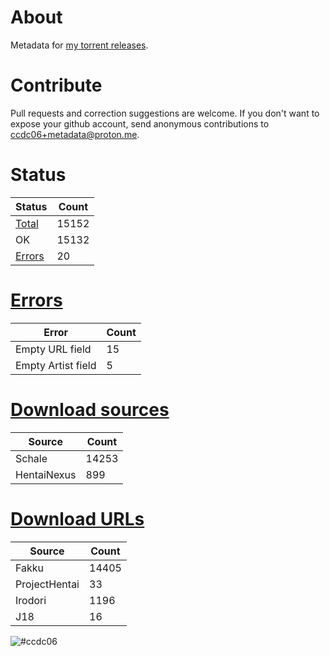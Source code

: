 # About
Metadata for [my torrent releases](https://sukebei.nyaa.si/?q=CCDC06).

# Contribute
Pull requests and correction suggestions are welcome. If you don't want to expose your github account, send anonymous contributions to [ccdc06+metadata@proton.me](mailto:ccdc06+metadata@proton.me).

<!-- [Status] -->
# Status
|Status|Count|
|-|-|
|[Total](indexes/list.csv)|15152|
|OK|15132|
|[Errors](indexes/errors.csv)|20|

# [Errors](indexes/errors.csv)
|Error|Count|
|-|-|
|Empty URL field|15|
|Empty Artist field|5|

# [Download sources](indexes/downloadSource.csv)
|Source|Count|
|-|-|
|Schale|14253|
|HentaiNexus|899|

# [Download URLs](indexes/urlSource.csv)
|Source|Count|
|-|-|
|Fakku|14405|
|ProjectHentai|33|
|Irodori|1196|
|J18|16|
<!-- [/Status] -->

![#ccdc06](https://placehold.co/15x15/ccdc06/ccdc06.png)
